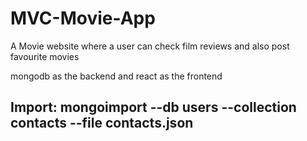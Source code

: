 # MVC-Movie-App

A Movie website where a user can check film reviews and also post favourite movies

mongodb as the backend and react as the frontend

## Import: mongoimport --db users --collection contacts --file contacts.json
